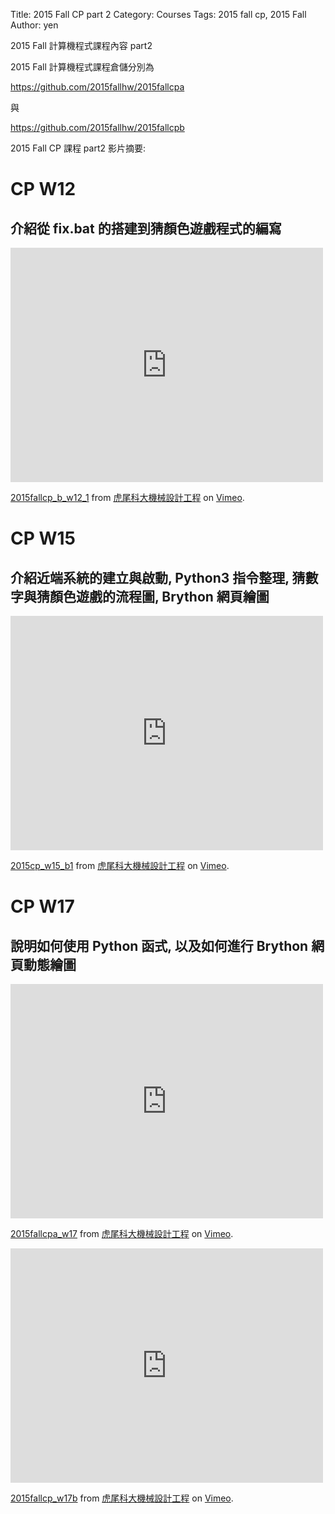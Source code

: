 Title: 2015 Fall CP part 2
Category: Courses
Tags: 2015 fall cp, 2015 Fall
Author: yen

2015 Fall 計算機程式課程內容 part2

2015 Fall 計算機程式課程倉儲分別為

<https://github.com/2015fallhw/2015fallcpa>

與

<https://github.com/2015fallhw/2015fallcpb>

2015 Fall CP 課程 part2 影片摘要:

# CP W12

## 介紹從 fix.bat 的搭建到猜顏色遊戲程式的編寫

<iframe src="https://player.vimeo.com/video/147818514" width="500" height="375" frameborder="0" webkitallowfullscreen mozallowfullscreen allowfullscreen></iframe> <p><a href="https://vimeo.com/147818514">2015fallcp_b_w12_1</a> from <a href="https://vimeo.com/user24079973">虎尾科大機械設計工程</a> on <a href="https://vimeo.com">Vimeo</a>.</p>

<!-- PELICAN_END_SUMMARY -->

# CP W15

## 介紹近端系統的建立與啟動, Python3 指令整理, 猜數字與猜顏色遊戲的流程圖, Brython 網頁繪圖

<iframe src="https://player.vimeo.com/video/150000693" width="500" height="375" frameborder="0" webkitallowfullscreen mozallowfullscreen allowfullscreen></iframe> <p><a href="https://vimeo.com/150000693">2015cp_w15_b1</a> from <a href="https://vimeo.com/user24079973">虎尾科大機械設計工程</a> on <a href="https://vimeo.com">Vimeo</a>.</p>

# CP W17

## 說明如何使用 Python 函式, 以及如何進行 Brython 網頁動態繪圖

<iframe src="https://player.vimeo.com/video/151096089" width="500" height="375" frameborder="0" webkitallowfullscreen mozallowfullscreen allowfullscreen></iframe> <p><a href="https://vimeo.com/151096089">2015fallcpa_w17</a> from <a href="https://vimeo.com/user24079973">虎尾科大機械設計工程</a> on <a href="https://vimeo.com">Vimeo</a>.</p>

<iframe src="https://player.vimeo.com/video/151109576" width="500" height="375" frameborder="0" webkitallowfullscreen mozallowfullscreen allowfullscreen></iframe> <p><a href="https://vimeo.com/151109576">2015fallcp_w17b</a> from <a href="https://vimeo.com/user24079973">虎尾科大機械設計工程</a> on <a href="https://vimeo.com">Vimeo</a>.</p>